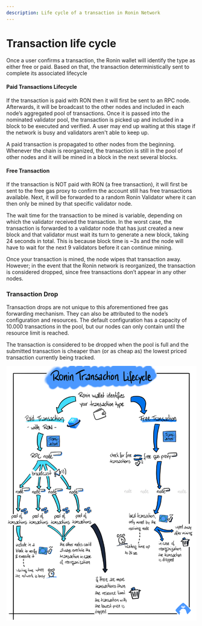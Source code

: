 ```yaml
---
description: Life cycle of a transaction in Ronin Network
---
```


# Transaction life cycle

Once a user confirms a transaction, the Ronin wallet will identify the type as either free or paid. Based on that, the transaction deterministically sent to complete its associated lifecycle

<!-- * If the transaction is paid with RON then your transaction will be sent to an RPC node.
* Otherwise, the free gas transaction will be sent to the free gas proxy to confirm your account still has free transactions and then forwarded randomly to one of our validators. -->

#### Paid Transactions Lifecycle 

If the transaction is paid with RON then it will first be sent to an RPC node. Afterwards, it will be broadcast to the other nodes and included in each node’s aggregated pool of transactions. Once it is passed into the nominated validator pool, the transaction is picked up and included in a block to be executed and verified. A user may end up waiting at this stage if the network is busy and validators aren't able to keep up.

A paid transaction is propagated to other nodes from the beginning. Whenever the chain is reorganized, the transaction is still in the pool of other nodes and it will be mined in a block in the next several blocks.

#### Free Transaction

If the transaction is NOT paid with RON (a free transaction), it will first be sent to the free gas proxy to confirm the account still has free transactions available. Next, it will be forwarded to a random Ronin Validator where it can then only be mined by that specific validator node.

The wait time for the transaction to be mined is variable, depending on which the validator received the transaction. In the worst case, the transaction is forwarded to a validator node that has just created a new block and that validator must wait its turn to generate a new block, taking 24 seconds in total. This is because block time is ~3s and the node will have to wait for the next 9 validators before it can continue mining.

Once your transaction is mined, the node wipes that transaction away. However; in the event that the Ronin network is reorganized, the transaction is considered dropped, since free transactions don’t appear in any other nodes.

### Transaction Drop

Transaction drops are not unique to this aforementioned free gas forwarding mechanism. They can also be attributed to the node’s configuration and resources. The default configuration has a capacity of 10.000 transactions in the pool, but our nodes can only contain until the resource limit is reached.

The transaction is considered to be dropped when the pool is full and the submitted transaction is cheaper than (or as cheap as) the lowest priced transaction currently being tracked.

![Ronin Transaction Lifecycle Diagram](<./assets/life-cycle.png>)
